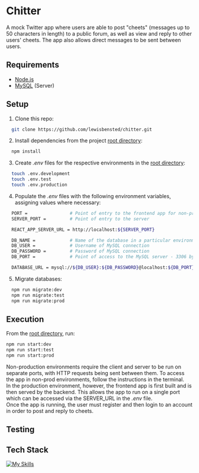 # Chitter

A mock Twitter app where users are able to post "cheets" (messages up to 50 characters in length) to a public forum, as well as view and reply to other users' cheets. The app also allows direct messages to be sent between users.

## Requirements

* [Node.js](https://nodejs.org/en)
* [MySQL](https://www.mysql.com/) (Server)

## Setup

1. Clone this repo:

```sh
  git clone https://github.com/lewisbensted/chitter.git
```

2. Install dependencies from the project [root directory](/):

```sh
  npm install
```

3. Create _.env_ files for the respective environments in the [root directory](/):

```sh
  touch .env.development
  touch .env.test
  touch .env.production
```

4. Populate the _.env_ files with the following environment variables, assigning values where necessary:

```sh
  PORT =                # Point of entry to the frontend app for non-prod environments (defaults to 3000)
  SERVER_PORT =         # Point of entry to the server

  REACT_APP_SERVER_URL = http://localhost:${SERVER_PORT}

  DB_NAME =             # Name of the database in a particular environment, eg. chitter_dev
  DB_USER =             # Username of MySQL connection
  DB_PASSWORD =         # Password of MySQL connection
  DB_PORT =             # Point of access to the MySQL server - 3306 by default

  DATABASE_URL = mysql://${DB_USER}:${DB_PASSWORD}@localhost:${DB_PORT}/${DB_NAME}

```

5. Migrate databases:

```sh
  npm run migrate:dev
  npm run migrate:test
  npm run migrate:prod
```

## Execution

From the [root directory](/), run:

```sh
npm run start:dev
npm run start:test
npm run start:prod
```

Non-production environments require the client and server to be run on separate ports, with HTTP requests being sent between them. To access the app in non-prod environments, follow the instructions in the terminal.  
In the production environment, however, the frontend app is first built and is then served by the backend. This allows the app to run on a single port which can be accessed via the SERVER_URL in the _.env_ file.  
Once the app is running, the user must register and then login to an account in order to post and reply to cheets.

## Testing

## Tech Stack

[![My Skills](https://skillicons.dev/icons?i=ts,express,react,prisma,mysql,vitest)](https://skillicons.dev)
